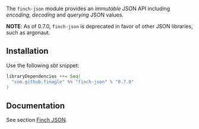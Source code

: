 The `finch-json` module provides an _immutable_ JSON API including _encoding_, _decoding_ and _querying_ JSON values.

__NOTE__: As of 0.7.0, `finch-json` is deprecated in favor of other JSON libraries, such as argonaut.

Installation
------------
Use the following _sbt_ snippet:

```scala
libraryDependencies ++= Seq(
  "com.github.finagle" %% "finch-json" % "0.7.0"
)
```

Documentation
-------------
See section [Finch JSON](/docs/json.md#finch-json).
